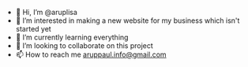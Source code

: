 - 👋 Hi, I’m @aruplisa
- 👀 I’m interested in making a new website for my business which isn't started yet
- 🌱 I’m currently learning everything
- 💞️ I’m looking to collaborate on this project
- 📫 How to reach me aruppaul.info@gmail.com

<!---
aruplisa/aruplisa is a ✨ special ✨ repository because its `README.md` (this file) appears on your GitHub profile.
You can click the Preview link to take a look at your changes.
--->
